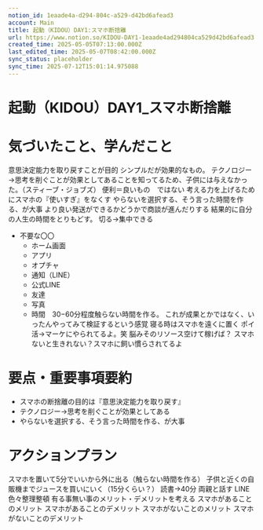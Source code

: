 ```yaml
---
notion_id: 1eaade4a-d294-804c-a529-d42bd6afead3
account: Main
title: 起動（KIDOU）DAY1:スマホ断捨離
url: https://www.notion.so/KIDOU-DAY1-1eaade4ad294804ca529d42bd6afead3
created_time: 2025-05-05T07:13:00.000Z
last_edited_time: 2025-05-07T08:42:00.000Z
sync_status: placeholder
sync_time: 2025-07-12T15:01:14.975088
---
```

# 起動（KIDOU）DAY1_スマホ断捨離

# 気づいたこと、学んだこと
意思決定能力を取り戻すことが目的
シンプルだが効果的なもの。
テクノロジー→思考を削ぐことが効果としてあることを知ってるため、子供には与えなかった。（スティーブ・ジョブズ）
便利＝良いもの　ではない
考える力を上げるためにスマホの『使いすぎ』をなくす
やらないを選択する、そう言った時間を作る、が大事
より良い発送ができるかどうかで商談が進んだりする
結果的に自分の人生の時間をとりもどす。
切る→集中できる
- 不要な〇〇
  - ホーム画面
  - アプリ
  - オプチャ
  - 通知（LINE）
  - 公式LINE
  - 友達
  - 写真
  - 時間　30−60分程度触らない時間を作る。
これが成果とかではなく、いったんやってみて検証するという感覚
寝る時はスマホを遠くに置く
ポイ活→マーケにやられてるよ。笑
脳みそのリソース空けて稼げば？
スマホないと生きれない？スマホに飼い慣らされてるよ
# 要点・重要事項要約
- スマホの断捨離の目的は『意思決定能力を取り戻す』
- テクノロジー→思考を削ぐことが効果としてある
- やらないを選択する、そう言った時間を作る、が大事
# アクションプラン
スマホを置いて5分でいいから外に出る（触らない時間を作る）
  子供と近くの自販機までジュースを買いにいく（15分くらい？）
  読書→40分
  両親と話す
  LINE色々整理整頓
有る事無い事のメリット・デメリットを考える
  スマホがあることのメリット
  スマホがあることのデメリット
  スマホがないことのメリット
  スマホがないことのデメリット